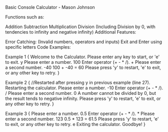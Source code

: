 Basic Console Calculator - Mason Johnson

Functions such as:

Addition
Subtraction
Multiplication
Division (Including Division by 0, with tendencies to infinity and negative infinity)
Additional Features:

Error Catching: (Invalid numbers, operators and inputs)
Exit and Enter using specific letters
Code Examples:

Example 1 { 
Welcome to the Calculator. 
Please enter any key to start, or 'e' to exit. 
y 
Please enter a number. 
100 
Enter operator (+ - * /).
+
Please enter a second number.
-40 
100 + -40 = 60 
Please press 'y' to restart, 'e' to exit, or any other key to retry. 
}

Example 2 { //Restarted after pressing y in previous example (line 27). 
Restarting the calculator. 
Please enter a number. 
-10 
Enter operator (+ - * /). 
/ 
Please enter a second number. 
0 
A number cannot be divided by 0, but the result tends to negative infinity. 
Please press 'y' to restart, 'e' to exit, or any other key to retry. 
}

Example 3 {
Please enter a number. 
0.5 
Enter operator (+ - * /). 
*
Please enter a second number. 
123 
0.5 * 123 = 61.5 
Please press 'y' to restart, 'e' to exit, or any other key to retry. 
e 
Exiting the calculator. Goodbye! 
}
